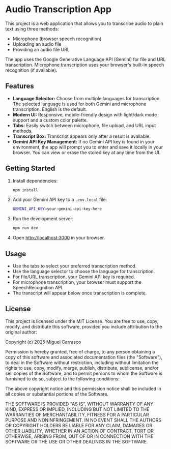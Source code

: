 # Audio Transcription App

This project is a web application that allows you to transcribe audio to plain text using three methods:
- Microphone (browser speech recognition)
- Uploading an audio file
- Providing an audio file URL

The app uses the Google Generative Language API (Gemini) for file and URL transcription. Microphone transcription uses your browser's built-in speech recognition (if available).

## Features
- **Language Selector:** Choose from multiple languages for transcription. The selected language is used for both Gemini and microphone transcription. English is the default.
- **Modern UI:** Responsive, mobile-friendly design with light/dark mode support and a custom color palette.
- **Tabs:** Easily switch between microphone, file upload, and URL input methods.
- **Transcript Box:** Transcript appears only after a result is available.
- **Gemini API Key Management:** If no Gemini API key is found in your environment, the app will prompt you to enter and save it locally in your browser. You can view or erase the stored key at any time from the UI.

## Getting Started

1. Install dependencies:
   ```bash
   npm install
   ```
2. Add your Gemini API key to a `.env.local` file:
   ```bash
   GEMINI_API_KEY=your-gemini-api-key-here
   ```
3. Run the development server:
   ```bash
   npm run dev
   ```
4. Open [http://localhost:3000](http://localhost:3000) in your browser.

## Usage
- Use the tabs to select your preferred transcription method.
- Use the language selector to choose the language for transcription.
- For file/URL transcription, your Gemini API key is required.
- For microphone transcription, your browser must support the SpeechRecognition API.
- The transcript will appear below once transcription is complete.

## License

This project is licensed under the MIT License. You are free to use, copy, modify, and distribute this software, provided you include attribution to the original author:

Copyright (c) 2025 Miguel Carrasco

Permission is hereby granted, free of charge, to any person obtaining a copy of this software and associated documentation files (the "Software"), to deal in the Software without restriction, including without limitation the rights to use, copy, modify, merge, publish, distribute, sublicense, and/or sell copies of the Software, and to permit persons to whom the Software is furnished to do so, subject to the following conditions:

The above copyright notice and this permission notice shall be included in all copies or substantial portions of the Software.

THE SOFTWARE IS PROVIDED "AS IS", WITHOUT WARRANTY OF ANY KIND, EXPRESS OR IMPLIED, INCLUDING BUT NOT LIMITED TO THE WARRANTIES OF MERCHANTABILITY, FITNESS FOR A PARTICULAR PURPOSE AND NONINFRINGEMENT. IN NO EVENT SHALL THE AUTHORS OR COPYRIGHT HOLDERS BE LIABLE FOR ANY CLAIM, DAMAGES OR OTHER LIABILITY, WHETHER IN AN ACTION OF CONTRACT, TORT OR OTHERWISE, ARISING FROM, OUT OF OR IN CONNECTION WITH THE SOFTWARE OR THE USE OR OTHER DEALINGS IN THE SOFTWARE.
